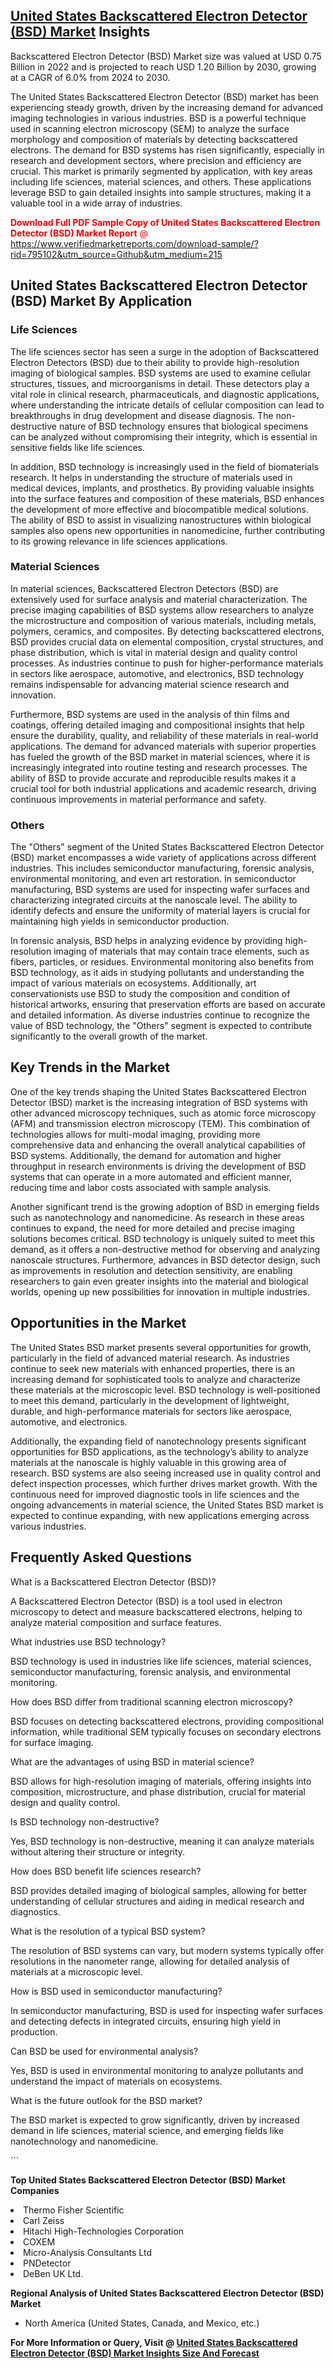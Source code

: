 <h2><a href="https://www.verifiedmarketreports.com/download-sample/?rid=795102&amp;utm_source=Github&amp;utm_medium=215" target="_blank">United States Backscattered Electron Detector (BSD) Market</a> Insights</h2><p>Backscattered Electron Detector (BSD) Market size was valued at USD 0.75 Billion in 2022 and is projected to reach USD 1.20 Billion by 2030, growing at a CAGR of 6.0% from 2024 to 2030.</p><p><p>The United States Backscattered Electron Detector (BSD) market has been experiencing steady growth, driven by the increasing demand for advanced imaging technologies in various industries. BSD is a powerful technique used in scanning electron microscopy (SEM) to analyze the surface morphology and composition of materials by detecting backscattered electrons. The demand for BSD systems has risen significantly, especially in research and development sectors, where precision and efficiency are crucial. This market is primarily segmented by application, with key areas including life sciences, material sciences, and others. These applications leverage BSD to gain detailed insights into sample structures, making it a valuable tool in a wide array of industries.</p><p><p><span class=""><span style="color: #ff0000;"><strong>Download Full PDF Sample Copy of United States Backscattered Electron Detector (BSD) Market Report</strong> @ </span><a href="https://www.verifiedmarketreports.com/download-sample/?rid=795102&amp;utm_source=Github&amp;utm_medium=215" target="_blank">https://www.verifiedmarketreports.com/download-sample/?rid=795102&amp;utm_source=Github&amp;utm_medium=215</a></span></p></p><h2>United States Backscattered Electron Detector (BSD) Market By Application</h2><h3>Life Sciences</h3><p>The life sciences sector has seen a surge in the adoption of Backscattered Electron Detectors (BSD) due to their ability to provide high-resolution imaging of biological samples. BSD systems are used to examine cellular structures, tissues, and microorganisms in detail. These detectors play a vital role in clinical research, pharmaceuticals, and diagnostic applications, where understanding the intricate details of cellular composition can lead to breakthroughs in drug development and disease diagnosis. The non-destructive nature of BSD technology ensures that biological specimens can be analyzed without compromising their integrity, which is essential in sensitive fields like life sciences.</p><p>In addition, BSD technology is increasingly used in the field of biomaterials research. It helps in understanding the structure of materials used in medical devices, implants, and prosthetics. By providing valuable insights into the surface features and composition of these materials, BSD enhances the development of more effective and biocompatible medical solutions. The ability of BSD to assist in visualizing nanostructures within biological samples also opens new opportunities in nanomedicine, further contributing to its growing relevance in life sciences applications.</p><h3>Material Sciences</h3><p>In material sciences, Backscattered Electron Detectors (BSD) are extensively used for surface analysis and material characterization. The precise imaging capabilities of BSD systems allow researchers to analyze the microstructure and composition of various materials, including metals, polymers, ceramics, and composites. By detecting backscattered electrons, BSD provides crucial data on elemental composition, crystal structures, and phase distribution, which is vital in material design and quality control processes. As industries continue to push for higher-performance materials in sectors like aerospace, automotive, and electronics, BSD technology remains indispensable for advancing material science research and innovation.</p><p>Furthermore, BSD systems are used in the analysis of thin films and coatings, offering detailed imaging and compositional insights that help ensure the durability, quality, and reliability of these materials in real-world applications. The demand for advanced materials with superior properties has fueled the growth of the BSD market in material sciences, where it is increasingly integrated into routine testing and research processes. The ability of BSD to provide accurate and reproducible results makes it a crucial tool for both industrial applications and academic research, driving continuous improvements in material performance and safety.</p><h3>Others</h3><p>The "Others" segment of the United States Backscattered Electron Detector (BSD) market encompasses a wide variety of applications across different industries. This includes semiconductor manufacturing, forensic analysis, environmental monitoring, and even art restoration. In semiconductor manufacturing, BSD systems are used for inspecting wafer surfaces and characterizing integrated circuits at the nanoscale level. The ability to identify defects and ensure the uniformity of material layers is crucial for maintaining high yields in semiconductor production.</p><p>In forensic analysis, BSD helps in analyzing evidence by providing high-resolution imaging of materials that may contain trace elements, such as fibers, particles, or residues. Environmental monitoring also benefits from BSD technology, as it aids in studying pollutants and understanding the impact of various materials on ecosystems. Additionally, art conservationists use BSD to study the composition and condition of historical artworks, ensuring that preservation efforts are based on accurate and detailed information. As diverse industries continue to recognize the value of BSD technology, the "Others" segment is expected to contribute significantly to the overall growth of the market.</p><h2>Key Trends in the Market</h2><p>One of the key trends shaping the United States Backscattered Electron Detector (BSD) market is the increasing integration of BSD systems with other advanced microscopy techniques, such as atomic force microscopy (AFM) and transmission electron microscopy (TEM). This combination of technologies allows for multi-modal imaging, providing more comprehensive data and enhancing the overall analytical capabilities of BSD systems. Additionally, the demand for automation and higher throughput in research environments is driving the development of BSD systems that can operate in a more automated and efficient manner, reducing time and labor costs associated with sample analysis.</p><p>Another significant trend is the growing adoption of BSD in emerging fields such as nanotechnology and nanomedicine. As research in these areas continues to expand, the need for more detailed and precise imaging solutions becomes critical. BSD technology is uniquely suited to meet this demand, as it offers a non-destructive method for observing and analyzing nanoscale structures. Furthermore, advances in BSD detector design, such as improvements in resolution and detection sensitivity, are enabling researchers to gain even greater insights into the material and biological worlds, opening up new possibilities for innovation in multiple industries.</p><h2>Opportunities in the Market</h2><p>The United States BSD market presents several opportunities for growth, particularly in the field of advanced material research. As industries continue to seek new materials with enhanced properties, there is an increasing demand for sophisticated tools to analyze and characterize these materials at the microscopic level. BSD technology is well-positioned to meet this demand, particularly in the development of lightweight, durable, and high-performance materials for sectors like aerospace, automotive, and electronics.</p><p>Additionally, the expanding field of nanotechnology presents significant opportunities for BSD applications, as the technology’s ability to analyze materials at the nanoscale is highly valuable in this growing area of research. BSD systems are also seeing increased use in quality control and defect inspection processes, which further drives market growth. With the continuous need for improved diagnostic tools in life sciences and the ongoing advancements in material science, the United States BSD market is expected to continue expanding, with new applications emerging across various industries.</p><h2>Frequently Asked Questions</h2><p>What is a Backscattered Electron Detector (BSD)?</p><p>A Backscattered Electron Detector (BSD) is a tool used in electron microscopy to detect and measure backscattered electrons, helping to analyze material composition and surface features.</p><p>What industries use BSD technology?</p><p>BSD technology is used in industries like life sciences, material sciences, semiconductor manufacturing, forensic analysis, and environmental monitoring.</p><p>How does BSD differ from traditional scanning electron microscopy?</p><p>BSD focuses on detecting backscattered electrons, providing compositional information, while traditional SEM typically focuses on secondary electrons for surface imaging.</p><p>What are the advantages of using BSD in material science?</p><p>BSD allows for high-resolution imaging of materials, offering insights into composition, microstructure, and phase distribution, crucial for material design and quality control.</p><p>Is BSD technology non-destructive?</p><p>Yes, BSD technology is non-destructive, meaning it can analyze materials without altering their structure or integrity.</p><p>How does BSD benefit life sciences research?</p><p>BSD provides detailed imaging of biological samples, allowing for better understanding of cellular structures and aiding in medical research and diagnostics.</p><p>What is the resolution of a typical BSD system?</p><p>The resolution of BSD systems can vary, but modern systems typically offer resolutions in the nanometer range, allowing for detailed analysis of materials at a microscopic level.</p><p>How is BSD used in semiconductor manufacturing?</p><p>In semiconductor manufacturing, BSD is used for inspecting wafer surfaces and detecting defects in integrated circuits, ensuring high yield in production.</p><p>Can BSD be used for environmental analysis?</p><p>Yes, BSD is used in environmental monitoring to analyze pollutants and understand the impact of materials on ecosystems.</p><p>What is the future outlook for the BSD market?</p><p>The BSD market is expected to grow significantly, driven by increased demand in life sciences, material science, and emerging fields like nanotechnology and nanomedicine.</p>```</p><p><strong>Top United States Backscattered Electron Detector (BSD) Market Companies</strong></p><div data-test-id=""><p><li>Thermo Fisher Scientific</li><li> Carl Zeiss</li><li> Hitachi High-Technologies Corporation</li><li> COXEM</li><li> Micro-Analysis Consultants Ltd</li><li> PNDetector</li><li> DeBen UK Ltd.</li></p><div><strong>Regional Analysis of&nbsp;United States Backscattered Electron Detector (BSD) Market</strong></div><ul><li dir="ltr"><p dir="ltr">North America&nbsp;(United States, Canada, and Mexico, etc.)</p></li></ul><p><strong>For More Information or Query, Visit @&nbsp;</strong><strong><a href="https://www.verifiedmarketreports.com/product/backscattered-electron-detector-bsd-market/?utm_source=Github&amp;utm_medium=215" target="_blank">United States Backscattered Electron Detector (BSD) Market Insights Size And Forecast</a></strong></p></div>
